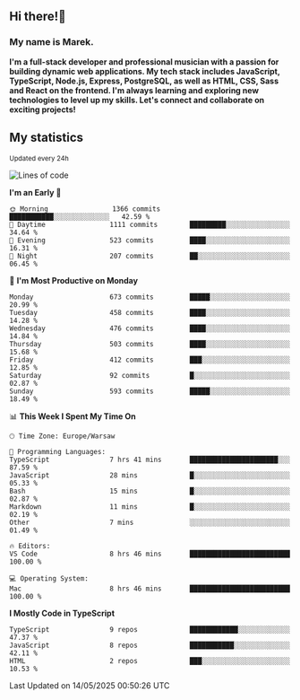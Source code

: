 ## Hi there!👋 ##
### My name is Marek. ###

**I'm a full-stack developer and professional musician with a passion for building dynamic web applications. My tech stack includes JavaScript, TypeScript, Node.js, Express, PostgreSQL, as well as HTML, CSS, Sass and React on the frontend. I'm always learning and exploring new technologies to level up my skills. Let's connect and collaborate on exciting projects!**

## My statistics ##
<sub>Updated every 24h</sub>
<!--START_SECTION:waka-->
![Lines of code](https://img.shields.io/badge/From%20Hello%20World%20I%27ve%20Written-238.4%20thousand%20lines%20of%20code-blue)

**I'm an Early 🐤** 

```text
🌞 Morning                1366 commits        ███████████░░░░░░░░░░░░░░   42.59 % 
🌆 Daytime                1111 commits        █████████░░░░░░░░░░░░░░░░   34.64 % 
🌃 Evening                523 commits         ████░░░░░░░░░░░░░░░░░░░░░   16.31 % 
🌙 Night                  207 commits         ██░░░░░░░░░░░░░░░░░░░░░░░   06.45 % 
```
📅 **I'm Most Productive on Monday** 

```text
Monday                   673 commits         █████░░░░░░░░░░░░░░░░░░░░   20.99 % 
Tuesday                  458 commits         ████░░░░░░░░░░░░░░░░░░░░░   14.28 % 
Wednesday                476 commits         ████░░░░░░░░░░░░░░░░░░░░░   14.84 % 
Thursday                 503 commits         ████░░░░░░░░░░░░░░░░░░░░░   15.68 % 
Friday                   412 commits         ███░░░░░░░░░░░░░░░░░░░░░░   12.85 % 
Saturday                 92 commits          █░░░░░░░░░░░░░░░░░░░░░░░░   02.87 % 
Sunday                   593 commits         █████░░░░░░░░░░░░░░░░░░░░   18.49 % 
```


📊 **This Week I Spent My Time On** 

```text
🕑︎ Time Zone: Europe/Warsaw

💬 Programming Languages: 
TypeScript               7 hrs 41 mins       ██████████████████████░░░   87.59 % 
JavaScript               28 mins             █░░░░░░░░░░░░░░░░░░░░░░░░   05.33 % 
Bash                     15 mins             █░░░░░░░░░░░░░░░░░░░░░░░░   02.87 % 
Markdown                 11 mins             █░░░░░░░░░░░░░░░░░░░░░░░░   02.19 % 
Other                    7 mins              ░░░░░░░░░░░░░░░░░░░░░░░░░   01.49 % 

🔥 Editors: 
VS Code                  8 hrs 46 mins       █████████████████████████   100.00 % 

💻 Operating System: 
Mac                      8 hrs 46 mins       █████████████████████████   100.00 % 
```

**I Mostly Code in TypeScript** 

```text
TypeScript               9 repos             ████████████░░░░░░░░░░░░░   47.37 % 
JavaScript               8 repos             ███████████░░░░░░░░░░░░░░   42.11 % 
HTML                     2 repos             ███░░░░░░░░░░░░░░░░░░░░░░   10.53 % 
```




 Last Updated on 14/05/2025 00:50:26 UTC
<!--END_SECTION:waka-->

<!--
**MarekSax/MarekSax** is a ✨ _special_ ✨ repository because its `README.md` (this file) appears on your GitHub profile.

Here are some ideas to get you started:

- 🔭 I’m currently working on ...
- 🌱 I’m currently learning ...
- 👯 I’m looking to collaborate on ...
- 🤔 I’m looking for help with ...
- 💬 Ask me about ...
- 📫 How to reach me: ...
- 😄 Pronouns: ...
- ⚡ Fun fact: ...
-->

